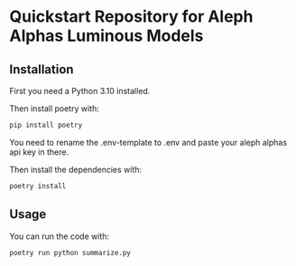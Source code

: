 # Quickstart Repository for Aleph Alphas Luminous Models

## Installation

First you need a Python 3.10 installed.

Then install poetry with:
    
```bash
pip install poetry
```

You need to rename the .env-template to .env and paste your aleph alphas api key in there.


Then install the dependencies with:

```bash
poetry install
```

## Usage

You can run the code with:

```bash
poetry run python summarize.py
```

